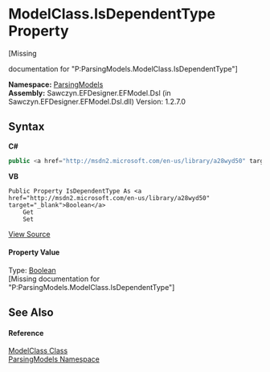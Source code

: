 # ModelClass.IsDependentType Property 
 

\[Missing <summary> documentation for "P:ParsingModels.ModelClass.IsDependentType"\]

**Namespace:**&nbsp;<a href="N_ParsingModels">ParsingModels</a><br />**Assembly:**&nbsp;Sawczyn.EFDesigner.EFModel.Dsl (in Sawczyn.EFDesigner.EFModel.Dsl.dll) Version: 1.2.7.0

## Syntax

**C#**<br />
``` C#
public <a href="http://msdn2.microsoft.com/en-us/library/a28wyd50" target="_blank">bool</a> IsDependentType { get; set; }
```

**VB**<br />
``` VB
Public Property IsDependentType As <a href="http://msdn2.microsoft.com/en-us/library/a28wyd50" target="_blank">Boolean</a>
	Get
	Set
```

<a href="https://github.com/msawczyn/EFDesigner/tree/master/src/ParsingModels/ModelClass.cs#L28" title="View the source code">View Source</a><br />

#### Property Value
Type: <a href="http://msdn2.microsoft.com/en-us/library/a28wyd50" target="_blank">Boolean</a><br />\[Missing <value> documentation for "P:ParsingModels.ModelClass.IsDependentType"\]

## See Also


#### Reference
<a href="T_ParsingModels_ModelClass">ModelClass Class</a><br /><a href="N_ParsingModels">ParsingModels Namespace</a><br />